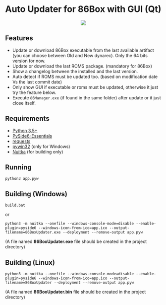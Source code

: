 # Auto Updater for 86Box with GUI (Qt)

<p align="center">
  <img src="https://github.com/user-attachments/assets/24408e2d-ec27-40a9-a7c4-58acb8962ed3"/>
</p>

## Features
- Update or download 86Box executable from the last available artifact (you can choose between Old and New dynarec). Only the 64 bits version for now.
- Update or download the last ROMS package. (mandatory for 86Box)
- Show a changelog between the installed and the last version.
- Auto detect if ROMS must be updated too. (based on modification date Vs the last commit date)
- Only show GUI if executable or roms must be updated, otherwise it just try the feature below.
- Execute `86Manager.exe` (if found in the same folder) after update or it just close itself.

## Requirements
- [Python 3.5+](https://www.python.org/downloads/)
- [PySide6-Essentials](https://pypi.org/project/PySide6-Essentials/)
- [requests](https://pypi.org/project/requests/)
- [pywin32](https://pypi.org/project/pywin32/) (only for Windows)
- [Nuitka](https://pypi.org/project/Nuitka/) (for building only)

## Running
```
python3 app.pyw
```

## Building (Windows)
```
build.bat
```
or
```
python3 -m nuitka --onefile --windows-console-mode=disable --enable-plugin=pyside6 --windows-icon-from-ico=app.ico --output-filename=86BoxUpdater.exe --deployment --remove-output app.pyw
```
(A file named **86BoxUpdater.exe** file should be created in the project directory)

## Building (Linux)
```
python3 -m nuitka --onefile --windows-console-mode=disable --enable-plugin=pyside6 --windows-icon-from-ico=app.ico --output-filename=86BoxUpdater --deployment --remove-output app.pyw
```
(A file named **86BoxUpdater.bin** file should be created in the project directory)
